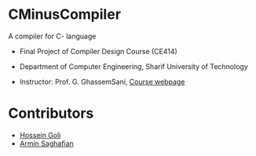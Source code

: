 # CMinusCompiler
A compiler for C- language

- Final Project of Compiler Design Course (CE414)

- Department of Computer Engineering, Sharif University of Technology

- Instructor: Prof. G. GhassemSani, [Course webpage](http://sharif.edu/~sani/courses/compiler/)

# Contributors
- [Hossein Goli](https://github.com/hgoli02)
- [Armin Saghafian](https://github.com/ArminS03)
